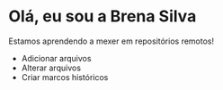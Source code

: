 # Olá, eu sou a Brena Silva

Estamos aprendendo a mexer em repositórios remotos!
- Adicionar arquivos
- Alterar arquivos
- Criar marcos históricos
